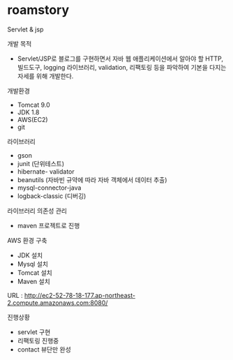 # roamstory
Servlet &amp; jsp 

개발 목적
-  Servlet/JSP로 블로그를 구현하면서 자바 웹 애플리케이션에서 알아야 할 HTTP,빌드도구, 
   logging 라이브러리, validation, 리팩토링 등을 파악하여 기본을 다지는 자세를 위해 개발한다.

개발환경
- Tomcat 9.0
- JDK 1.8
- AWS(EC2)
- git

라이브러리
 - gson
 - junit (단위테스트)
 - hibernate- validator
 - beanutils (자바빈 규약에 따라 자바 객체에서 데이터 추출)
 - mysql-connector-java
 - logback-classic (디버깅)
 
라이브러리 의존성 관리
 - maven 프로젝트로 진행
 
AWS 환경 구축
- JDK 설치
- Mysql 설치
- Tomcat 설치
- Maven 설치
 
 
URL : http://ec2-52-78-18-177.ap-northeast-2.compute.amazonaws.com:8080/
 
진행상황
- servlet 구현
- 리팩토링 진행중
- contact 뷰단만 완성 

